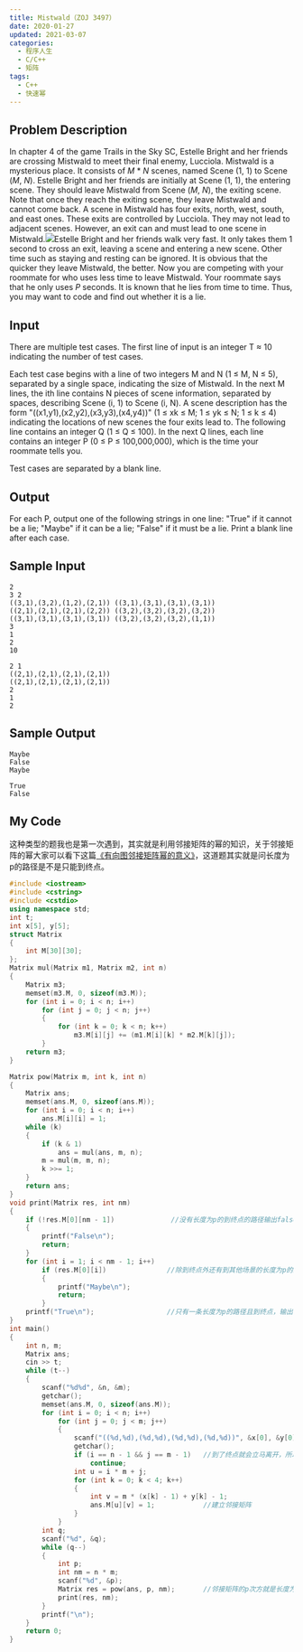 ```yaml
---
title: Mistwald（ZOJ 3497）
date: 2020-01-27
updated: 2021-03-07
categories:
  - 程序人生
  - C/C++
  - 矩阵
tags:
  - C++
  - 快速幂
---
```


## Problem Description 
In chapter 4 of the game Trails in the Sky SC, Estelle Bright and her friends are crossing Mistwald to meet their final enemy, Lucciola.
Mistwald is a mysterious place. It consists of <var>M</var> * <var>N</var> scenes, named Scene (1, 1) to Scene (<var>M</var>, <var>N</var>). Estelle Bright and her friends are initially at Scene (1, 1), the entering scene. They should leave Mistwald from Scene (<var>M</var>, <var>N</var>), the exiting scene. Note that once they reach the exiting scene, they leave Mistwald and cannot come back. A scene in Mistwald has four exits, north, west, south, and east ones. These exits are controlled by Lucciola. They may not lead to adjacent scenes. However, an exit can and must lead to one scene in Mistwald.<img src="https://images.ptausercontent.com/mistwald.jpg" />Estelle Bright and her friends walk very fast. It only takes them 1 second to cross an exit, leaving a scene and entering a new scene. Other time such as staying and resting can be ignored. It is obvious that the quicker they leave Mistwald, the better.
Now you are competing with your roommate for who uses less time to leave Mistwald. Your roommate says that he only uses <var>P</var> seconds. It is known that he lies from time to time. Thus, you may want to code and find out whether it is a lie.

## Input 
There are multiple test cases. The first line of input is an integer T ≈ 10 indicating the number of test cases.

Each test case begins with a line of two integers M and N (1 ≤ M, N ≤ 5), separated by a single space, indicating the size of Mistwald. In the next M lines, the ith line contains N pieces of scene information, separated by spaces, describing Scene (i, 1) to Scene (i, N). A scene description has the form "((x1,y1),(x2,y2),(x3,y3),(x4,y4))" (1 ≤ xk ≤ M; 1 ≤ yk ≤ N; 1 ≤ k ≤ 4) indicating the locations of new scenes the four exits lead to. The following line contains an integer Q (1 ≤ Q ≤ 100). In the next Q lines, each line contains an integer P (0 ≤ P ≤ 100,000,000), which is the time your roommate tells you.

Test cases are separated by a blank line.

## Output 
For each P, output one of the following strings in one line: "True" if it cannot be a lie; "Maybe" if it can be a lie; "False" if it must be a lie.
Print a blank line after each case. 

## Sample Input

```
2
3 2
((3,1),(3,2),(1,2),(2,1)) ((3,1),(3,1),(3,1),(3,1))
((2,1),(2,1),(2,1),(2,2)) ((3,2),(3,2),(3,2),(3,2))
((3,1),(3,1),(3,1),(3,1)) ((3,2),(3,2),(3,2),(1,1))
3
1
2
10

2 1
((2,1),(2,1),(2,1),(2,1))
((2,1),(2,1),(2,1),(2,1))
2
1
2
```

## Sample Output 

```
Maybe
False
Maybe

True
False
```

## My Code

<p>这种类型的题我也是第一次遇到，其实就是利用邻接矩阵的幂的知识，关于邻接矩阵的幂大家可以看下这篇<a href="https://www.cnblogs.com/Dxy0310/p/9838613.html">《有向图邻接矩阵幂的意义》</a>，这道题其实就是问长度为p的路径是不是只能到终点。</p>

```cpp
#include <iostream>
#include <cstring>
#include <cstdio>
using namespace std;
int t;
int x[5], y[5];
struct Matrix
{
    int M[30][30];
};
Matrix mul(Matrix m1, Matrix m2, int n)
{
    Matrix m3;
    memset(m3.M, 0, sizeof(m3.M));
    for (int i = 0; i < n; i++)
        for (int j = 0; j < n; j++)
        {
            for (int k = 0; k < n; k++)
                m3.M[i][j] += (m1.M[i][k] * m2.M[k][j]);
        }
    return m3;
}

Matrix pow(Matrix m, int k, int n)
{
    Matrix ans;
    memset(ans.M, 0, sizeof(ans.M));
    for (int i = 0; i < n; i++)
        ans.M[i][i] = 1;
    while (k)
    {
        if (k & 1)
            ans = mul(ans, m, n);
        m = mul(m, m, n);
        k >>= 1;
    }
    return ans;
}
void print(Matrix res, int nm)
{
    if (!res.M[0][nm - 1])              //没有长度为p的到终点的路径输出false
    {
        printf("False\n");
        return;
    }
    for (int i = 1; i < nm - 1; i++)
        if (res.M[0][i])               //除到终点外还有到其他场景的长度为p的路径输出maybe
        {
            printf("Maybe\n");
            return;
        }
    printf("True\n");                  //只有一条长度为p的路径且到终点，输出true
}
int main()
{
    int n, m;
    Matrix ans;
    cin >> t;
    while (t--)
    {
        scanf("%d%d", &n, &m);
        getchar();
        memset(ans.M, 0, sizeof(ans.M));
        for (int i = 0; i < n; i++)
            for (int j = 0; j < m; j++)
            {
                scanf("((%d,%d),(%d,%d),(%d,%d),(%d,%d))", &x[0], &y[0], &x[1], &y[1], &x[2], &y[2], &x[3], &y[3]);
                getchar();
                if (i == n - 1 && j == m - 1)   //到了终点就会立马离开，所以终点不需要出口
                    continue;
                int u = i * m + j;
                for (int k = 0; k < 4; k++)
                {
                    int v = m * (x[k] - 1) + y[k] - 1;
                    ans.M[u][v] = 1;            //建立邻接矩阵
                }
            }
        int q;
        scanf("%d", &q);
        while (q--)
        {
            int p;
            int nm = n * m;
            scanf("%d", &p);
            Matrix res = pow(ans, p, nm);       //邻接矩阵的p次方就是长度为p的路径
            print(res, nm);
        }
        printf("\n");
    }
    return 0;
}
```

